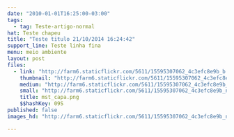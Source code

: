 ```yaml
---
date: "2010-01-01T16:25:00-03:00"
tags:
  - tag: Teste-artigo-normal
hat: Teste chapeu
title: "Teste titulo 21/10/2014 16:24:42"
support_line: Teste linha fina
menu: meio ambiente
layout: post
files:
  - link: "http://farm6.staticflickr.com/5611/15595307062_4c3efc8e9b_b.jpg"
    thumbnail: "http://farm6.staticflickr.com/5611/15595307062_4c3efc8e9b_t.jpg"
    medium: "http://farm6.staticflickr.com/5611/15595307062_4c3efc8e9b_z.jpg"
    small: "http://farm6.staticflickr.com/5611/15595307062_4c3efc8e9b_n.jpg"
    title: mst_capa.png
    $$hashKey: 09S
published: false
images_hd: "http://farm6.staticflickr.com/5611/15595307062_4c3efc8e9b_n.jpg"

---
```

